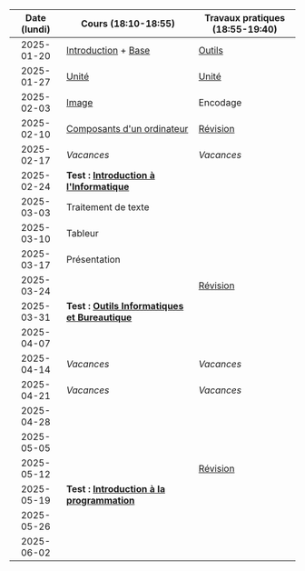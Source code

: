 | Date (lundi) | Cours (18:10-18:55)                                             | Travaux pratiques (18:55-19:40)    |
| :----------: | --------------------------------------------------------------- | ---------------------------------- |
|  2025-01-20  | [Introduction](/docs/2c/intro) + [Base](/docs/2c/info/base)     | [Outils](/docs/2c/bure/outils)     |
|  2025-01-27  | [Unité](/docs/2c/info/unite)                                    | [Unité](/docs/2c/info/unite)       |
|  2025-02-03  | [Image](/docs/2c/info/image)                                    | Encodage                           |
|  2025-02-10  | [Composants d'un ordinateur](/docs/2c/info/composant)           | [Révision](/docs/2c/info/revision) |
|  2025-02-17  | _Vacances_                                                      | _Vacances_                         |
|  2025-02-24  | **Test : [Introduction à l'Informatique](/docs/2c/info)**       |                                    |
|  2025-03-03  | Traitement de texte                                             |                                    |
|  2025-03-10  | Tableur                                                         |                                    |
|  2025-03-17  | Présentation                                                    |                                    |
|  2025-03-24  |                                                                 | [Révision](/docs/2c/bure/revision) |
|  2025-03-31  | **Test : [Outils Informatiques et Bureautique](/docs/2c/bure)** |                                    |
|  2025-04-07  |                                                                 |                                    |
|  2025-04-14  | _Vacances_                                                      | _Vacances_                         |
|  2025-04-21  | _Vacances_                                                      | _Vacances_                         |
|  2025-04-28  |                                                                 |                                    |
|  2025-05-05  |                                                                 |                                    |
|  2025-05-12  |                                                                 | [Révision](/docs/2c/prog/revision) |
|  2025-05-19  | **Test : [Introduction à la programmation](/docs/2c/prog)**     |                                    |
|  2025-05-26  |                                                                 |                                    |
|  2025-06-02  |                                                                 |                                    |
